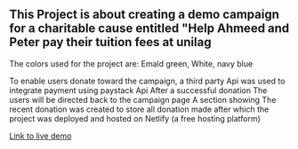 ## This Project is about creating a demo campaign for a charitable cause entitled "Help Ahmeed and Peter pay their tuition fees at unilag

The colors used for the project are:
Emald green,
White,
navy blue

To enable users donate toward the campaign, a third party Api was used to integrate payment using paystack Api
After a successful donation The users will be directed back to the campaign page
A section showing The recent donation was created to store all donation made
after which the project was deployed and hosted on Netlify (a free hosting platform)

[Link to live demo](https://crowd-funding-rcva.vercel.app/)

